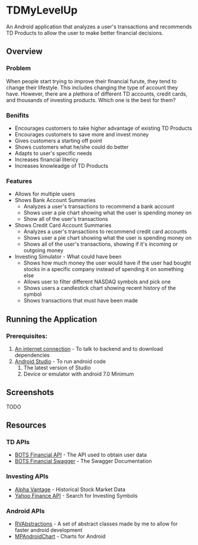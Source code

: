 # TDMyLevelUp
An Android application that analyzes a user's transactions and recommends TD Products to allow the user to make better financial decisions.

## Overview
### Problem
When people start trying to improve their financial furute, they tend to change their lifestyle. 
This includes changing the type of account they have. 
However, there are a plethora of different TD accounts, credit cards, and thousands of investing products.
Which one is the best for them? 

### Benifits
* Encourages customers to take higher advantage of existing TD Products
* Encourages customers to save more and invest money
* Gives customers a starting off point
* Shows customers what he/she could do better
* Adapts to user's specific needs
* Increases financial litericy
* Increases knowleadge of TD Products

### Features
* Allows for multiple users
* Shows Bank Account Summaries
  * Analyzes a user's transactions to recommend a bank account
  * Shows user a pie chart showing what the user is spending money on
  * Show all of the user's transactions
* Shows Credit Card Account Summaries
  * Analyzes a user's transactions to recommend credit card accounts
  * Shows user a pie chart showing what the user is spending money on
  * Shows all of the user's transactions, showing if it's incoming or outgoing money
* Investing Simulator - What could have been
  * Shows how much money the user would have if the user had bought stocks in a specific company instead of spending it on something else
  * Allows user to filter different NASDAQ symbols and pick one
  * Shows users a candlestick chart showing recent history of the symbol
  * Shows transactions that must have been made
  
## Running the Application
### Prerequisites:
1. [An internet connection](https://www.google.com/) - To talk to backend and to download dependencies
2. [Android Studio](https://developer.android.com/studio/) - To run android code
    1. The latest version of Studio
    2. Device or emulator with android 7.0 Minimum

## Screenshots
TODO

## Resources
### TD APIs
- [BOTS Financial API](http://botsfinancial.com/app/login) - The API used to obtain user data
- [BOTS Financial Swagger](https://dev.botsfinancial.com/swagger-ui.html#/) - The Swagger Documentation
### Investing APIs
- [Alpha Vantage](https://www.alphavantage.co/) - Historical Stock Market Data
- [Yahoo Finance API](https://developer.yahoo.com/yql/) - Search for Investing Symbols
### Android APIs
 - [RVAbstractions](https://github.com/TheRishabhB/RecyclerViewAbstractions) - A set of abstract classes made by me to 
 allow for faster android development
  - [MPAndroidChart](https://github.com/PhilJay/MPAndroidChart) - Charts for Android
